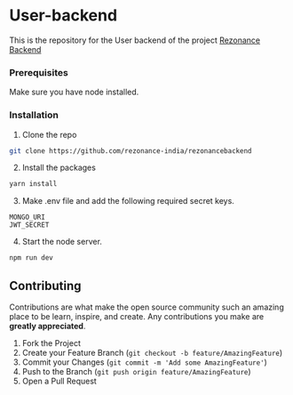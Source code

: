 # User-backend

This is the repository for the User backend of the project [Rezonance Backend](https://github.com/rezonance-india/rezonancebackend)

### Prerequisites

Make sure you have node installed.

### Installation

1. Clone the repo

```sh
git clone https://github.com/rezonance-india/rezonancebackend
```

2. Install the packages

```sh
yarn install
```

3. Make .env file and add the following required secret keys.

```
MONGO_URI
JWT_SECRET
```

4. Start the node server.

```sh
npm run dev
```

## Contributing

Contributions are what make the open source community such an amazing place to be learn, inspire, and create. Any contributions you make are **greatly appreciated**.

1. Fork the Project
2. Create your Feature Branch (`git checkout -b feature/AmazingFeature`)
3. Commit your Changes (`git commit -m 'Add some AmazingFeature'`)
4. Push to the Branch (`git push origin feature/AmazingFeature`)
5. Open a Pull Request

